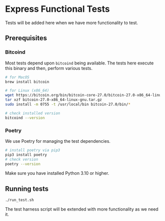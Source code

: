 # Express Functional Tests

Tests will be added here when we have more functionality to test.

## Prerequisites

### Bitcoind

Most tests depend upon `bitcoind` being available. The tests here execute
this binary and then, perform various tests.

```bash
# for MacOS
brew install bitcoin
```

```bash
# for Linux (x86_64)
wget https://bitcoin.org/bin/bitcoin-core-27.0/bitcoin-27.0-x86_64-linux-gnu.tar.gz
tar xzf bitcoin-27.0-x86_64-linux-gnu.tar.gz
sudo install -m 0755 -t /usr/local/bin bitcoin-27.0/bin/*
```

```bash
# check installed version
bitcoind --version
```

### Poetry

We use Poetry for managing the test dependencies.

```bash
# install poetry via pip3
pip3 install poetry
# check version
poetry --version
```

Make sure you have installed Python 3.10 or higher.

## Running tests

```
./run_test.sh
```

The test harness script will be extended with more functionality as we need it.
